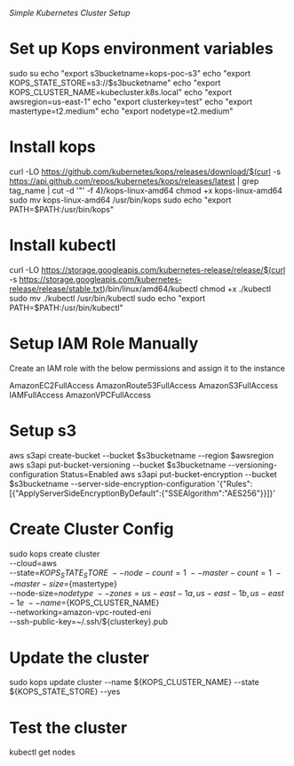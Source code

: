 *Simple Kubernetes Cluster Setup*


# Set up Kops environment variables
sudo su
echo "export s3bucketname=kops-poc-s3"
echo "export KOPS_STATE_STORE=s3://$s3bucketname"
echo "export KOPS_CLUSTER_NAME=kubecluster.k8s.local"
echo "export awsregion=us-east-1"
echo "export clusterkey=test"
echo "export mastertype=t2.medium"
echo "export nodetype=t2.medium"


# Install kops
curl -LO https://github.com/kubernetes/kops/releases/download/$(curl -s https://api.github.com/repos/kubernetes/kops/releases/latest | grep tag_name | cut -d '"' -f 4)/kops-linux-amd64
chmod +x kops-linux-amd64
sudo mv kops-linux-amd64 /usr/bin/kops
sudo echo "export PATH=$PATH:/usr/bin/kops"

# Install kubectl
curl -LO https://storage.googleapis.com/kubernetes-release/release/$(curl -s https://storage.googleapis.com/kubernetes-release/release/stable.txt)/bin/linux/amd64/kubectl
chmod +x ./kubectl
sudo mv ./kubectl /usr/bin/kubectl
sudo echo "export PATH=$PATH:/usr/bin/kubectl"

# Setup IAM Role Manually
Create an IAM role with the below permissions and assign it to the instance

AmazonEC2FullAccess
AmazonRoute53FullAccess
AmazonS3FullAccess
IAMFullAccess
AmazonVPCFullAccess

# Setup s3
aws s3api create-bucket --bucket $s3bucketname --region $awsregion
aws s3api put-bucket-versioning --bucket $s3bucketname --versioning-configuration Status=Enabled
aws s3api put-bucket-encryption --bucket $s3bucketname  --server-side-encryption-configuration '{"Rules":[{"ApplyServerSideEncryptionByDefault":{"SSEAlgorithm":"AES256"}}]}'

# Create Cluster Config
sudo kops create cluster \
--cloud=aws \
--state=${KOPS_STATE_STORE} \
--node-count=1 \
--master-count=1 \
--master-size=${mastertype} \
--node-size=${nodetype} \
--zones=us-east-1a,us-east-1b,us-east-1e \
--name=${KOPS_CLUSTER_NAME} \
--networking=amazon-vpc-routed-eni \
--ssh-public-key=~/.ssh/${clusterkey}.pub

# Update the cluster
sudo kops update cluster --name ${KOPS_CLUSTER_NAME} --state ${KOPS_STATE_STORE} --yes

# Test the cluster
kubectl get nodes
